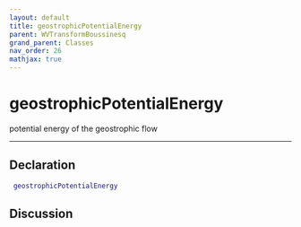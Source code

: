 ```yaml
---
layout: default
title: geostrophicPotentialEnergy
parent: WVTransformBoussinesq
grand_parent: Classes
nav_order: 26
mathjax: true
---
```


#  geostrophicPotentialEnergy

potential energy of the geostrophic flow


---

## Declaration
```matlab
 geostrophicPotentialEnergy
```
## Discussion

      
